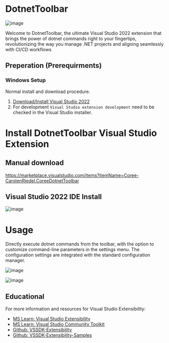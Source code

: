 # DotnetToolbar

![image](https://user-images.githubusercontent.com/97656046/282954887-1d691cb1-b24b-4827-be11-c96cd83d5a12.png)

Welcome to DotnetToolbar, the ultimate Visual Studio 2022 extension that brings the power of dotnet commands right to your fingertips, revolutionizing the way you manage .NET projects and aligning seamlessly with CI/CD workflows

## Preperation (Prerequirments)
  
### Windows Setup

Normal install and download procedure.
  1. [Download/Install Visual Studio 2022](https://visualstudio.microsoft.com/downloads/)
  2. For development `Visual Studio extension development` need to be checked in the Visual Studio installer.

# Install DotnetToolbar Visual Studio Extension

## Manual download
https://marketplace.visualstudio.com/items?itemName=Coree-CarstenRiedel.CoreeDotnetToolbar

## Visual Studio 2022 IDE Install
![image](https://user-images.githubusercontent.com/97656046/285142705-52f226a2-1e5d-4093-9e6a-7402e6b43870.png)

# Usage
Directly execute dotnet commands from the toolbar, with the option to customize command-line parameters in the settings menu.
The configuration settings are integrated with the standard configuration manager.

![image](https://user-images.githubusercontent.com/97656046/285170297-32269767-d4ba-4eca-89b5-48592c6706ba.png)

![image](https://user-images.githubusercontent.com/97656046/285170963-95286bbc-0097-4e02-a0e1-3f51afeaad75.png)

## Educational

For more information and resources for Visual Studio Extensibility:
  - [MS Learn: Visual Studio Extensibility](https://learn.microsoft.com/en-US/visualstudio/extensibility/?view=vs-2022)
  - [MS Learn: Visual Studio Community Toolkit](https://learn.microsoft.com/en-us/visualstudio/extensibility/vsix/visual-studio-community-toolkit?view=vs-2022)
  - [Github: VSSDK-Extensibility](https://github.com/microsoft/VSExtensibility)
  - [Github: VSSDK-Extensibility-Samples](https://github.com/Microsoft/VSSDK-Extensibility-Samples)

